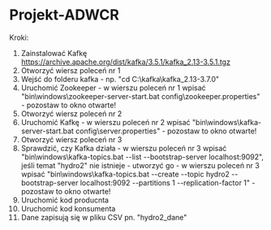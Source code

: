 # Projekt-ADWCR

Kroki:
1. Zainstalować Kafkę https://archive.apache.org/dist/kafka/3.5.1/kafka_2.13-3.5.1.tgz
2. Otworzyć wiersz poleceń nr 1
3. Wejść do folderu kafka - np. "cd C:\kafka\kafka_2.13-3.7.0"
4. Uruchomić Zookeeper - w wierszu poleceń nr 1 wpisać "bin\windows\zookeeper-server-start.bat config\zookeeper.properties" - pozostaw to okno otwarte!
5. Otworzyć wiersz poleceń nr 2
6. Uruchomić Kafkę - w wierszu poleceń nr 2 wpisać "bin\windows\kafka-server-start.bat config\server.properties" - pozostaw to okno otwarte!
7. Otworzyć wiersz poleceń nr 3
8. Sprawdzić, czy Kafka działa - w wierszu poleceń nr 3 wpisać "bin\windows\kafka-topics.bat --list --bootstrap-server localhost:9092", jeśli temat "hydro2" nie istnieje - utworzyć go - w wierszu poleceń nr 3 wpisać "bin\windows\kafka-topics.bat --create --topic hydro2 --bootstrap-server localhost:9092 --partitions 1 --replication-factor 1" - pozostaw to okno otwarte!
9. Uruchomić kod producnta
10. Uruchomić kod konsumenta
11. Dane zapisują się w pliku CSV pn. "hydro2_dane"
